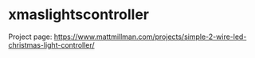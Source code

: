 # xmaslightscontroller

Project page:
https://www.mattmillman.com/projects/simple-2-wire-led-christmas-light-controller/

